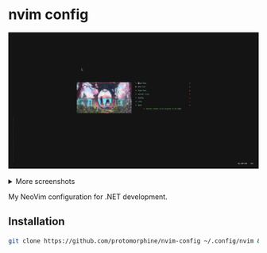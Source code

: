 # nvim config

![main](assets/main.png)

<details>
 <summary>More screenshots</summary>

![file](assets/file-tree.png)
![lsp](assets/lsp-find.png)
![lsp](assets/lsp-peek-definition.png)

</details>

My NeoVim configuration for .NET development.

## Installation

```sh
git clone https://github.com/protomorphine/nvim-config ~/.config/nvim && nvim
```
